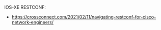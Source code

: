 IOS-XE RESTCONF:
   * https://crossconnect.com/2021/02/11/navigating-restconf-for-cisco-network-engineers/
